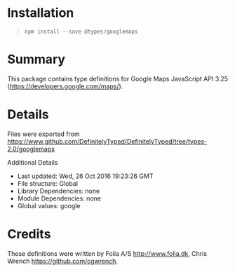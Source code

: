 # Installation
> `npm install --save @types/googlemaps`

# Summary
This package contains type definitions for Google Maps JavaScript API 3.25 (https://developers.google.com/maps/).

# Details
Files were exported from https://www.github.com/DefinitelyTyped/DefinitelyTyped/tree/types-2.0/googlemaps

Additional Details
 * Last updated: Wed, 26 Oct 2016 19:23:26 GMT
 * File structure: Global
 * Library Dependencies: none
 * Module Dependencies: none
 * Global values: google

# Credits
These definitions were written by Folia A/S <http://www.folia.dk>, Chris Wrench <https://github.com/cgwrench>.
